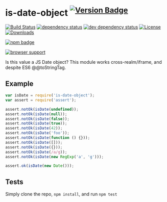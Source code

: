 # is-date-object <sup>[![Version Badge][2]][1]</sup>

[![Build Status][3]][4]
[![dependency status][5]][6]
[![dev dependency status][7]][8]
[![License][license-image]][license-url]
[![Downloads][downloads-image]][downloads-url]

[![npm badge][11]][1]

[![browser support][9]][10]

Is this value a JS Date object? This module works cross-realm/iframe, and despite ES6 @@toStringTag.

## Example

```js
var isDate = require('is-date-object');
var assert = require('assert');

assert.notOk(isDate(undefined));
assert.notOk(isDate(null));
assert.notOk(isDate(false));
assert.notOk(isDate(true));
assert.notOk(isDate(42));
assert.notOk(isDate('foo'));
assert.notOk(isDate(function () {}));
assert.notOk(isDate([]));
assert.notOk(isDate({}));
assert.notOk(isDate(/a/g));
assert.notOk(isDate(new RegExp('a', 'g')));

assert.ok(isDate(new Date()));
```

## Tests
Simply clone the repo, `npm install`, and run `npm test`

[1]: https://npmjs.org/package/is-date-object
[2]: http://versionbadg.es/ljharb/is-date-object.svg
[3]: https://travis-ci.org/ljharb/is-date-object.svg
[4]: https://travis-ci.org/ljharb/is-date-object
[5]: https://david-dm.org/ljharb/is-date-object.svg
[6]: https://david-dm.org/ljharb/is-date-object
[7]: https://david-dm.org/ljharb/is-date-object/dev-status.svg
[8]: https://david-dm.org/ljharb/is-date-object#info=devDependencies
[9]: https://ci.testling.com/ljharb/is-date-object.png
[10]: https://ci.testling.com/ljharb/is-date-object
[11]: https://nodei.co/npm/is-date-object.png?downloads=true&stars=true
[license-image]: http://img.shields.io/npm/l/is-date-object.svg
[license-url]: LICENSE
[downloads-image]: http://img.shields.io/npm/dm/is-date-object.svg
[downloads-url]: http://npm-stat.com/charts.html?package=is-date-object
